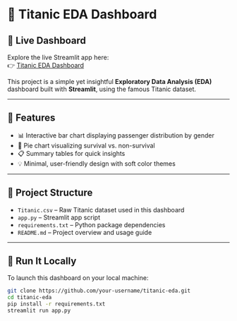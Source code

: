 # 🚢 Titanic EDA Dashboard

## 🚀 Live Dashboard  
Explore the live Streamlit app here:  
👉 [Titanic EDA Dashboard](https://titanic-eda-dashboard-6vgcwoswaz2eofr2brspvf.streamlit.app/)

This project is a simple yet insightful **Exploratory Data Analysis (EDA)** dashboard built with **Streamlit**, using the famous Titanic dataset.

---

## 🎯 Features

- 📊 Interactive bar chart displaying passenger distribution by gender  
- 🥧 Pie chart visualizing survival vs. non-survival  
- 📋 Summary tables for quick insights  
- 💡 Minimal, user-friendly design with soft color themes  

---

## 📁 Project Structure

- `Titanic.csv` – Raw Titanic dataset used in this dashboard  
- `app.py` – Streamlit app script  
- `requirements.txt` – Python package dependencies  
- `README.md` – Project overview and usage guide  

---

## 🧪 Run It Locally

To launch this dashboard on your local machine:

```bash
git clone https://github.com/your-username/titanic-eda.git
cd titanic-eda
pip install -r requirements.txt
streamlit run app.py
